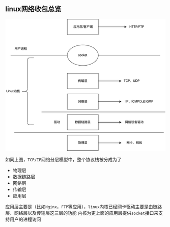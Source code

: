 ## linux网络收包总览


![tcpip](deep_into_network/../tcpip.png)

如同上图，`TCP/IP`网络分层模型中，整个协议栈被分成为了
- 物理层
- 数据链路层
- 网络层
- 传输层
- 应用层

应用层主要是（比如`Nginx`，`FTP`等应用），`linux`内核已经网卡驱动主要是由链路层、网络层以及传输层这三层的功能
内核为更上面的应用层提供`socket`接口来支持用户的进程访问


